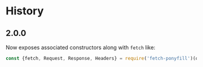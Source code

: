 # History

## 2.0.0

Now exposes associated constructors along with `fetch` like:

```javascript
const {fetch, Request, Response, Headers} = require('fetch-ponyfill')(options);
```
